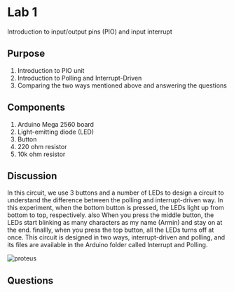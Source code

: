 # Lab 1
Introduction to input/output pins (PIO) and input interrupt
## Purpose
1. Introduction to PIO unit
2. Introduction to Polling and Interrupt-Driven 
3. Comparing the two ways mentioned above and answering the questions
## Components
1. Arduino Mega 2560 board
2. Light-emitting diode (LED)
3. Button
4. 220 ohm resistor
5. 10k ohm resistor
## Discussion
In this circuit, we use 3 buttons and a number of LEDs to design a circuit to understand the difference between the polling and interrupt-driven way.
In this experiment, when the bottom button is pressed, the LEDs light up from bottom to top, respectively. also When you press the middle button, the LEDs start blinking as many characters as my name (Armin) and stay on at the end. finallly, when you press the top button, all the LEDs turns off at once.
This circuit is designed in two ways, interrupt-driven and polling, and its files are available in the Arduino folder called Interrupt and Polling.

![proteus](https://user-images.githubusercontent.com/58389402/159357143-767abfd1-c14b-40c2-9bf8-5e02ce502939.PNG)
## Questions
